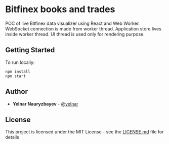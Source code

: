 # Bitfinex books and trades

POC of live Bitfinex data visualizer using React and Web Worker. WebSocket connection is made from worker thread. Application store lives inside worker thread. UI thread is used only for rendering purpose.

## Getting Started

To run locally:

```
npm install
npm start
```

## Author

- **Yelnar Nauryzbayev** - [@yelnar](https://github.com/yelnar)

## License

This project is licensed under the MIT License - see the [LICENSE.md](LICENSE.md) file for details
